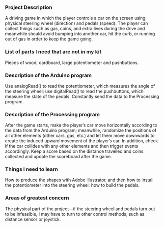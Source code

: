 ### Project Description
A driving game in which the player controls a car on the screen using physical steering wheel (direction) and pedals (speed). The player can collect things such as gas, coins, and extra lives during the drive and meanwhile should avoid bumping into another car, hit the curb, or running out of gas in order to keep the game going.
### List of parts I need that are not in my kit
Pieces of wood, cardboard, large potentiometer and pushbuttons.
### Description of the Arduino program
Use analogRead() to read the potentiometer, which measures the angle of the steering wheel; use digitalRead() to read the pushbuttons, which measure the state of the pedals. Constantly send the data to the Processing program.
### Description of the Processing program
After the game starts, make the player’s car move horizontally according to the data from the Arduino program; meanwhile, randomize the positions of all other elements (other cars, gas, etc.) and let them move downwards to create the induced upward movement of the player’s car. In addition, check if the car collides with any other elements and then trigger events accordingly. Keep a score based on the distance travelled and coins collected and update the scoreboard after the game.
### Things I need to learn
How to produce the shapes with Adobe Illustrator, and then how to install the potentiometer into the steering wheel; how to build the pedals.
### Areas of greatest concern
The physical part of the project—if the steering wheel and pedals turn out to be infeasible, I may have to turn to other control methods, such as distance sensor or joystick.
